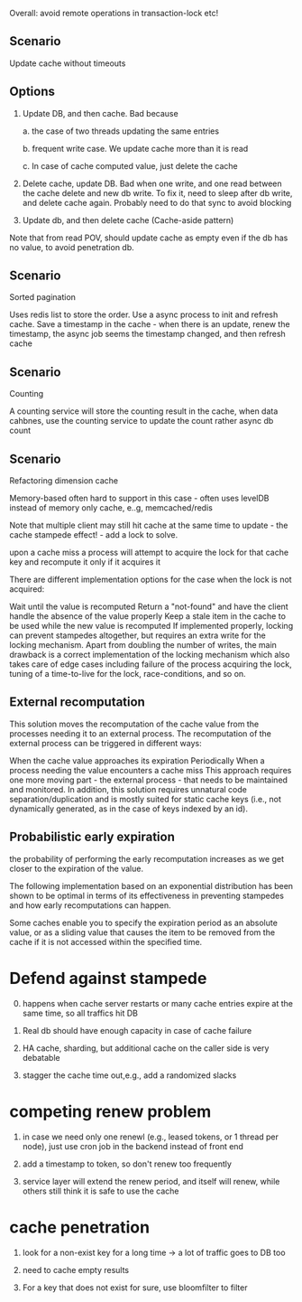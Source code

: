 Overall: avoid remote operations in transaction-lock etc!

Scenario
--------
Update cache without timeouts

Options
---------

1. Update DB, and then cache. Bad because 

	a. the case of two threads updating the same entries

	b. frequent write case. We update cache more than it is read

	c. In case of cache computed value, just delete the cache

2. Delete cache, update DB. Bad when one write, and one read between the cache delete and new db write. To fix it, need to sleep after db write, and delete cache again. Probably need to do that sync to avoid blocking

3. Update db, and then delete cache (Cache-aside pattern)

Note that from read POV, should update cache as empty even if the db has no value, to avoid penetration db. 

Scenario
-------
Sorted pagination

Uses redis list to store the order. Use a async process to init and refresh cache. Save a timestamp in the cache - when there is an update, renew the timestamp, the async job seems the timestamp changed, and then refresh cache


Scenario
--------
Counting

A counting service will store the counting result in the cache, when data cahbnes, use the counting service to update the count rather async db count


Scenario
---------
Refactoring dimension cache

Memory-based often hard to support in this case - often uses levelDB instead of memory only cache, e..g, memcached/redis


Note that multiple client may still hit cache at the same time to update - the cache stampede effect! - add a lock to solve. 

upon a cache miss a process will attempt to acquire the lock for that cache key and recompute it only if it acquires it

There are different implementation options for the case when the lock is not acquired:

Wait until the value is recomputed
Return a "not-found" and have the client handle the absence of the value properly
Keep a stale item in the cache to be used while the new value is recomputed
If implemented properly, locking can prevent stampedes altogether, but requires an extra write for the locking mechanism. Apart from doubling the number of writes, the main drawback is a correct implementation of the locking mechanism which also takes care of edge cases including failure of the process acquiring the lock, tuning of a time-to-live for the lock, race-conditions, and so on.


External recomputation
---------
This solution moves the recomputation of the cache value from the processes needing it to an external process. The recomputation of the external process can be triggered in different ways:

When the cache value approaches its expiration
Periodically
When a process needing the value encounters a cache miss
This approach requires one more moving part - the external process - that needs to be maintained and monitored. In addition, this solution requires unnatural code separation/duplication and is mostly suited for static cache keys (i.e., not dynamically generated, as in the case of keys indexed by an id).

Probabilistic early expiration
---------
the probability of performing the early recomputation increases as we get closer to the expiration of the value.

The following implementation based on an exponential distribution has been shown to be optimal in terms of its effectiveness in preventing stampedes and how early recomputations can happen.

Some caches enable you to specify the expiration period as an absolute value, or as a sliding value that causes the item to be removed from the cache if it is not accessed within the specified time.

# Defend against stampede

0. happens when cache server restarts or many cache entries expire at the same time, so all traffics hit DB

1. Real db should have enough capacity in case of cache failure

2. HA cache, sharding, but additional cache on the caller side is very debatable

3. stagger the cache time out,e.g., add a randomized slacks 

# competing renew problem

1. in case we need only one renewl (e.g., leased tokens, or 1 thread per node), just use cron job in the backend instead of front end

2. add a timestamp to token, so don't renew too frequently

3. service layer will extend the renew period, and itself will renew, while others still think it is safe to use the cache

# cache penetration

1. look for a non-exist key for a long time -> a lot of traffic goes to DB too

2. need to cache empty results

3. For a key that does not exist for sure, use bloomfilter to filter

